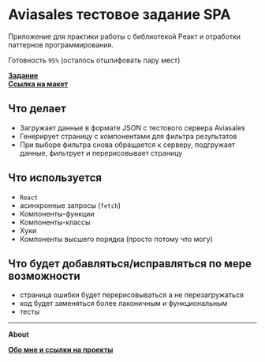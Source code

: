 # Aviasales тестовое задание SPA

Приложение для практики работы с библиотекой Реакт и отработки паттернов программирования.

Готовность `95%` (осталось отшлифовать пару мест)

[](https://github.com/Areave/aviasales-test/public\screen.png)

**[Задание](https://github.com/KosyanMedia/test-tasks/tree/master/aviasales_frontend)** <br>
**[Ссылка на макет](https://github.com/KosyanMedia/test-tasks/raw/f0f60244b045928746188a86ba4f76ddb5515111/aviasales_frontend/Aviasales%20Test%20Task.fig)**


## Что делает

- Загружает данные в формате JSON с тестового сервера Aviasales
- Генерирует страницу с компонентами для фильтра результатов
- При выборе фильтра снова обращается к серверу, подгружает данные, фильтрует и перерисовывает страницу


## Что используется
- `React`
- асинхронные запросы (`fetch`)
- Компоненты-функции
- Компоненты-классы
- Хуки
- Компоненты высшего порядка (просто потому что могу)
## Что будет добавляться/исправляться по мере возможности
- страница ошибки будет перерисовываться а не перезагружаться
- код будет заменяться более лаконичным и функциональным
- тесты



______________________

**About**



**[Обо мне и ссылки на проекты](https://github.com/Areave/about/blob/main/README.md)**